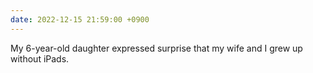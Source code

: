 ```yaml
---
date: 2022-12-15 21:59:00 +0900
---
```


My 6-year-old daughter expressed surprise that my wife and I grew up without iPads.
